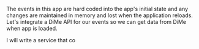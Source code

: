 The events in this app are hard coded into the app's initial state and any changes are maintained in memory and lost when the application reloads. Let's integrate a DiMe API for our events so we can get data from DiMe when app is loaded.

I will write a service that co
